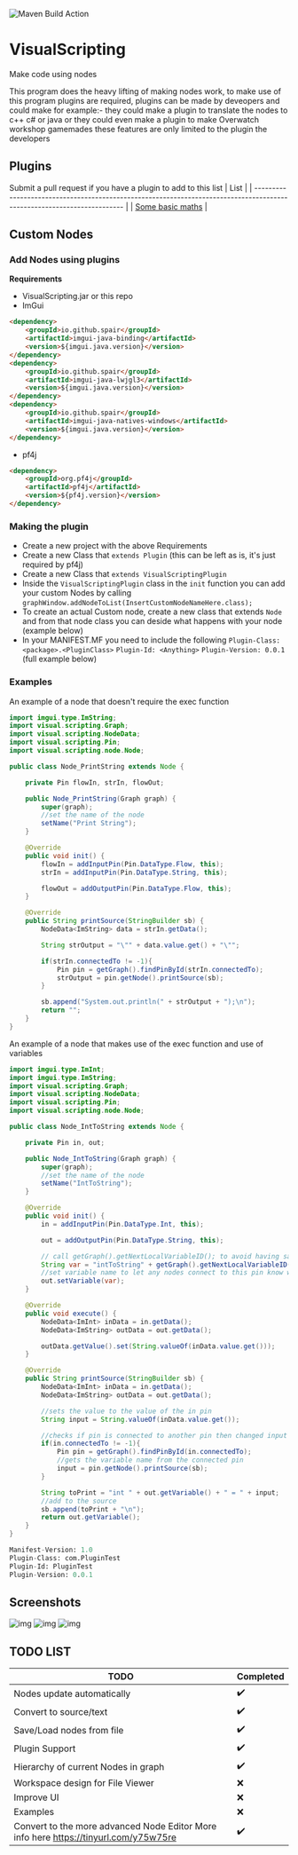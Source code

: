 ![Maven Build Action](https://github.com/blockout22/VisualScripting/actions/workflows/maven.yml/badge.svg)

# VisualScripting
Make code using nodes 

This program does the heavy lifting of making nodes work, to make use of this program plugins are required, plugins can be made by deveopers and could make for example:- they could make a plugin to translate the nodes to c++ c# or java or they could even make a plugin to make Overwatch workshop gamemades these features are only limited to the plugin the developers 

## Plugins
Submit a pull request if you have a plugin to add to this list 
| List                                                                                                                    |
| ----------------------------------------------------------------------------------------------------------------------- |
| [Some basic maths](https://github.com/blockout22/VisualScriptingMaths)                                                  |

## Custom Nodes

### Add Nodes using plugins

**Requirements**
* VisualScripting.jar or this repo
* ImGui 
```html
<dependency>
    <groupId>io.github.spair</groupId>
    <artifactId>imgui-java-binding</artifactId>
    <version>${imgui.java.version}</version>
</dependency>
<dependency>
    <groupId>io.github.spair</groupId>
    <artifactId>imgui-java-lwjgl3</artifactId>
    <version>${imgui.java.version}</version>
</dependency>
<dependency>
    <groupId>io.github.spair</groupId>
    <artifactId>imgui-java-natives-windows</artifactId>
    <version>${imgui.java.version}</version>
</dependency>
```
* pf4j
 ```html
 <dependency>
     <groupId>org.pf4j</groupId>
     <artifactId>pf4j</artifactId>
     <version>${pf4j.version}</version>
 </dependency> 
 ```
 
 ### Making the plugin
* Create a new project with the above Requirements
* Create a new Class that `extends Plugin`   (this can be left as is, it's just required by pf4j)
* Create a new Class that `extends VisualScriptingPlugin`
* Inside the `VisualScriptingPlugin` class in the `init` function you can add your custom Nodes by calling `graphWindow.addNodeToList(InsertCustomNodeNameHere.class);`
* To create an actual Custom node, create a new class that extends `Node` and from that node class you can deside what happens with your node (example below)
* In your MANIFEST.MF you need to include the following `Plugin-Class: <package>.<PluginClass>` `Plugin-Id: <Anything>` `Plugin-Version: 0.0.1` (full example below)

### Examples 

An example of a node that doesn't require the exec function
```java
import imgui.type.ImString;
import visual.scripting.Graph;
import visual.scripting.NodeData;
import visual.scripting.Pin;
import visual.scripting.node.Node;

public class Node_PrintString extends Node {

    private Pin flowIn, strIn, flowOut;

    public Node_PrintString(Graph graph) {
        super(graph);
        //set the name of the node
        setName("Print String");
    }

    @Override
    public void init() {
        flowIn = addInputPin(Pin.DataType.Flow, this);
        strIn = addInputPin(Pin.DataType.String, this);

        flowOut = addOutputPin(Pin.DataType.Flow, this);
    }

    @Override
    public String printSource(StringBuilder sb) {
        NodeData<ImString> data = strIn.getData();

        String strOutput = "\"" + data.value.get() + "\"";

        if(strIn.connectedTo != -1){
            Pin pin = getGraph().findPinById(strIn.connectedTo);
            strOutput = pin.getNode().printSource(sb);
        }

        sb.append("System.out.println(" + strOutput + ");\n");
        return "";
    }
}
```

An example of a node that makes use of the exec function and use of variables 
```java
import imgui.type.ImInt;
import imgui.type.ImString;
import visual.scripting.Graph;
import visual.scripting.NodeData;
import visual.scripting.Pin;
import visual.scripting.node.Node;

public class Node_IntToString extends Node {

    private Pin in, out;

    public Node_IntToString(Graph graph) {
        super(graph);
        //set the name of the node
        setName("IntToString");
    }

    @Override
    public void init() {
        in = addInputPin(Pin.DataType.Int, this);

        out = addOutputPin(Pin.DataType.String, this);

        // call getGraph().getNextLocalVariableID(); to avoid having same variable names in the same function
        String var = "intToString" + getGraph().getNextLocalVariableID();
        //set variable name to let any nodes connect to this pin know what the variable name will be and can reference it
        out.setVariable(var);
    }

    @Override
    public void execute() {
        NodeData<ImInt> inData = in.getData();
        NodeData<ImString> outData = out.getData();

        outData.getValue().set(String.valueOf(inData.value.get()));
    }

    @Override
    public String printSource(StringBuilder sb) {
        NodeData<ImInt> inData = in.getData();
        NodeData<ImString> outData = out.getData();

        //sets the value to the value of the in pin
        String input = String.valueOf(inData.value.get());

        //checks if pin is connected to another pin then changed input string to a variable
        if(in.connectedTo != -1){
            Pin pin = getGraph().findPinById(in.connectedTo);
            //gets the variable name from the connected pin
            input = pin.getNode().printSource(sb);
        }

        String toPrint = "int " + out.getVariable() + " = " + input;
        //add to the source
        sb.append(toPrint + "\n");
        return out.getVariable();
    }
}
```

```mf
Manifest-Version: 1.0
Plugin-Class: com.PluginTest
Plugin-Id: PluginTest
Plugin-Version: 0.0.1
```

 
## Screenshots

![img](Images/example.png)
![img](Images/example2.png)
![img](Images/example3.png)

## TODO LIST

| TODO                                                                                               | Completed          |
| -------------------------------------------------------------------------------------------------- | ------------------ |
| Nodes update automatically                                                                         | :heavy_check_mark: |
| Convert to source/text                                                                             | :heavy_check_mark: |
| Save/Load nodes from file                                                                          | :heavy_check_mark: |
| Plugin Support                                                                                     | :heavy_check_mark: |
| Hierarchy of current Nodes in graph                                                                | :heavy_check_mark: |
| Workspace design for File Viewer                                                                   | :x:                |
| Improve UI                                                                                         | :x:                |
| Examples                                                                                           | :x:                |
| Convert to the more advanced Node Editor More info here https://tinyurl.com/y75w75re               | :heavy_check_mark: |
